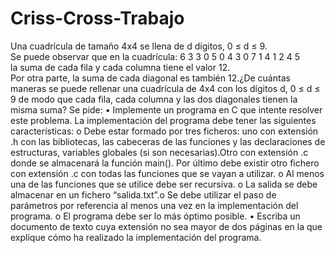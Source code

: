 # Criss-Cross-Trabajo
Una cuadrícula de tamaño 4x4 se llena de d	 dígitos, 0 ≤ d ≤ 9. Se puede observar que en la cuadrícula:
6 3 3 0
5 0 4 3
0 7 1 4
1 2 4 5
la suma de cada fila y cada columna tiene el valor 12. Por otra parte, la suma de cada diagonal es también 12.¿De cuántas maneras se puede rellenar una cuadrícula de 4x4 con los dígitos d, 0 ≤ d ≤ 9 de modo que cada fila, cada columna y las dos diagonales tienen la misma suma? 
Se pide: 
• Implemente un programa en C que intente resolver este problema. La implementación del programa debe tener las siguientes características:
o Debe estar formado por tres ficheros: uno con extensión .h con las bibliotecas, las cabeceras de las funciones y las declaraciones de estructuras, variables globales (si son necesarias).Otro con extensión .c donde se almacenará la función main(). Por último debe existir otro fichero con extensión .c con todas las funciones que se vayan a utilizar.
o Al menos una de las funciones que se utilice debe ser recursiva.
o La salida se debe almacenar en un fichero “salida.txt”.o Se debe utilizar el paso de parámetros por referencia al menos una vez en la implementación del programa.
o El programa debe ser lo más óptimo posible.
• Escriba un documento de texto cuya extensión no sea mayor de dos páginas en la que explique cómo ha realizado la implementación del programa.
